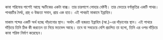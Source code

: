 কাবা শরিফের পাশেই আছে স্ফটিকের একটা বাক্স। তার চারপাশে লোহার বেষ্টনী। তার ভেতরে বর্গাকৃতির একটি পাথর। পাথরটির দৈর্ঘ্য, প্রস্থ ও উচ্চতা সমান, প্রায় এক হাত। এই পাথরই মাকামে ইব্রাহিম।

মাকাম শব্দের একটি অর্থ হচ্ছে দাঁড়ানোর স্থান। অর্থাৎ এটি হজরত ইব্রাহিম (আ.)-এর দাঁড়ানোর স্থান। এই পাথরে দাঁড়িয়ে তিনি ঠিক কী করতেন তা নিয়ে মতভেদ আছে। তবে যা সবচেয়ে বেশি প্রচলিত তা হলো, তিনি এর ওপর দাঁড়িয়ে কাবা শরিফ নির্মাণ করেছেন।
